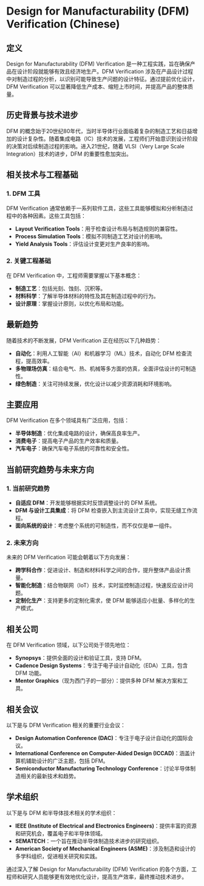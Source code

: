 # Design for Manufacturability (DFM) Verification (Chinese)

## 定义

Design for Manufacturability (DFM) Verification 是一种工程实践，旨在确保产品在设计阶段就能够有效且经济地生产。DFM Verification 涉及在产品设计过程中对制造过程的分析，以识别可能导致生产问题的设计特征。通过提前优化设计，DFM Verification 可以显著降低生产成本、缩短上市时间，并提高产品的整体质量。

## 历史背景与技术进步

DFM 的概念始于20世纪80年代，当时半导体行业面临着复杂的制造工艺和日益增加的设计复杂性。随着集成电路（IC）技术的发展，工程师们开始意识到设计阶段的决策对后续制造过程的影响。进入21世纪，随着 VLSI（Very Large Scale Integration）技术的进步，DFM 的重要性愈加突出。

## 相关技术与工程基础

### 1. DFM 工具

DFM Verification 通常依赖于一系列软件工具，这些工具能够模拟和分析制造过程中的各种因素。这些工具包括：

- **Layout Verification Tools**：用于检查设计布局与制造规则的兼容性。
- **Process Simulation Tools**：模拟不同制造工艺对设计的影响。
- **Yield Analysis Tools**：评估设计变更对生产良率的影响。

### 2. 关键工程基础

在 DFM Verification 中，工程师需要掌握以下基本概念：

- **制造工艺**：包括光刻、蚀刻、沉积等。
- **材料科学**：了解半导体材料的特性及其在制造过程中的行为。
- **设计原理**：掌握设计原则，以优化布局和功能。

## 最新趋势

随着技术的不断发展，DFM Verification 正在经历以下几种趋势：

- **自动化**：利用人工智能（AI）和机器学习（ML）技术，自动化 DFM 检查流程，提高效率。
- **多物理场仿真**：结合电气、热、机械等多方面的仿真，全面评估设计的可制造性。
- **绿色制造**：关注可持续发展，优化设计以减少资源消耗和环境影响。

## 主要应用

DFM Verification 在多个领域具有广泛应用，包括：

- **半导体制造**：优化集成电路的设计，确保高良率生产。
- **消费电子**：提高电子产品的生产效率和质量。
- **汽车电子**：确保汽车电子系统的可靠性和安全性。

## 当前研究趋势与未来方向

### 1. 当前研究趋势

- **自适应 DFM**：开发能够根据实时反馈调整设计的 DFM 系统。
- **DFM 与设计工具集成**：将 DFM 检查嵌入到主流设计工具中，实现无缝工作流程。
- **面向系统的设计**：考虑整个系统的可制造性，而不仅仅是单一组件。

### 2. 未来方向

未来的 DFM Verification 可能会朝着以下方向发展：

- **跨学科合作**：促进设计、制造和材料科学之间的合作，提升整体产品设计质量。
- **智能化制造**：结合物联网（IoT）技术，实时监控制造过程，快速反应设计问题。
- **定制化生产**：支持更多的定制化需求，使 DFM 能够适应小批量、多样化的生产模式。

## 相关公司

在 DFM Verification 领域，以下公司处于领先地位：

- **Synopsys**：提供全面的设计和验证工具，支持 DFM。
- **Cadence Design Systems**：专注于电子设计自动化（EDA）工具，包含 DFM 功能。
- **Mentor Graphics**（现为西门子的一部分）：提供多种 DFM 解决方案和工具。

## 相关会议

以下是与 DFM Verification 相关的重要行业会议：

- **Design Automation Conference (DAC)**：专注于电子设计自动化的国际会议。
- **International Conference on Computer-Aided Design (ICCAD)**：涵盖计算机辅助设计的广泛主题，包括 DFM。
- **Semiconductor Manufacturing Technology Conference**：讨论半导体制造相关的最新技术和趋势。

## 学术组织

以下是与 DFM 和半导体技术相关的学术组织：

- **IEEE (Institute of Electrical and Electronics Engineers)**：提供丰富的资源和研究机会，覆盖电子和半导体领域。
- **SEMATECH**：一个旨在推动半导体制造技术进步的研究组织。
- **American Society of Mechanical Engineers (ASME)**：涉及制造和设计的多学科组织，促进相关研究和实践。 

通过深入了解 Design for Manufacturability (DFM) Verification 的各个方面，工程师和研究人员能够更有效地优化设计，提高生产效率，最终推动技术进步。